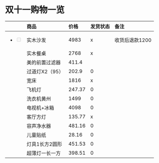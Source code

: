 # 双十一购物一览



<table>
  <thead>
    <tr>
      <th style="text-align:left"></th>
      <th style="text-align:left">&#x5546;&#x54C1;</th>
      <th style="text-align:left">&#x4EF7;&#x683C;</th>
      <th style="text-align:left">&#x53D1;&#x8D27;&#x72B6;&#x6001;</th>
      <th style="text-align:left">&#x5907;&#x6CE8;</th>
    </tr>
  </thead>
  <tbody>
    <tr>
      <td style="text-align:left">
        <p></p>
        <ul class="contains-task-list">
          <li class="task-list-item">
            <input type="checkbox" class="task-list-item-checkbox" disabled />
          </li>
        </ul>
      </td>
      <td style="text-align:left">&#x5B9E;&#x6728;&#x6C99;&#x53D1;</td>
      <td style="text-align:left">4983</td>
      <td style="text-align:left">x</td>
      <td style="text-align:left">&#x6536;&#x8D27;&#x540E;&#x9000;&#x6B3E;1200</td>
    </tr>
    <tr>
      <td style="text-align:left">
        <p></p>
        <p></p>
      </td>
      <td style="text-align:left">&#x5B9E;&#x6728;&#x9910;&#x684C;</td>
      <td style="text-align:left">2768</td>
      <td style="text-align:left">x</td>
      <td style="text-align:left"></td>
    </tr>
    <tr>
      <td style="text-align:left"></td>
      <td style="text-align:left">&#x7F8E;&#x7684;&#x524D;&#x7F6E;&#x8FC7;&#x6EE4;&#x5668;</td>
      <td style="text-align:left">411.4</td>
      <td style="text-align:left"></td>
      <td style="text-align:left"></td>
    </tr>
    <tr>
      <td style="text-align:left"></td>
      <td style="text-align:left">&#x8FC7;&#x9053;&#x706F;X2&#xFF08;95&#xFF09;</td>
      <td style="text-align:left">202.9</td>
      <td style="text-align:left">0</td>
      <td style="text-align:left"></td>
    </tr>
    <tr>
      <td style="text-align:left"></td>
      <td style="text-align:left">&#x5BBD;&#x5E8A;</td>
      <td style="text-align:left">1816</td>
      <td style="text-align:left">x</td>
      <td style="text-align:left"></td>
    </tr>
    <tr>
      <td style="text-align:left"></td>
      <td style="text-align:left">&#x98DE;&#x673A;&#x706F;</td>
      <td style="text-align:left">247.37</td>
      <td style="text-align:left">0</td>
      <td style="text-align:left"></td>
    </tr>
    <tr>
      <td style="text-align:left"></td>
      <td style="text-align:left">&#x6D17;&#x8863;&#x673A;&#x9EC4;&#x5DDE;</td>
      <td style="text-align:left">1499</td>
      <td style="text-align:left">0</td>
      <td style="text-align:left"></td>
    </tr>
    <tr>
      <td style="text-align:left"></td>
      <td style="text-align:left">&#x7535;&#x89C6;&#x673A;+&#x51B0;&#x7BB1;</td>
      <td style="text-align:left">4098</td>
      <td style="text-align:left">0</td>
      <td style="text-align:left"></td>
    </tr>
    <tr>
      <td style="text-align:left"></td>
      <td style="text-align:left">&#x5BA2;&#x5385;&#x65B9;&#x706F;</td>
      <td style="text-align:left">135.77</td>
      <td style="text-align:left">x</td>
      <td style="text-align:left"></td>
    </tr>
    <tr>
      <td style="text-align:left"></td>
      <td style="text-align:left">&#x5BB9;&#x58F0;&#x51C0;&#x6C34;&#x5668;</td>
      <td style="text-align:left">481.16</td>
      <td style="text-align:left">0</td>
      <td style="text-align:left"></td>
    </tr>
    <tr>
      <td style="text-align:left"></td>
      <td style="text-align:left">&#x513F;&#x7AE5;&#x8D34;&#x7EB8;</td>
      <td style="text-align:left">28.16</td>
      <td style="text-align:left">0</td>
      <td style="text-align:left"></td>
    </tr>
    <tr>
      <td style="text-align:left"></td>
      <td style="text-align:left">&#x706F;&#x5177;1&#x957F;&#x65B9;2&#x5706;&#x5F62;</td>
      <td style="text-align:left">451.53</td>
      <td style="text-align:left">0</td>
      <td style="text-align:left"></td>
    </tr>
    <tr>
      <td style="text-align:left"></td>
      <td style="text-align:left">&#x8D85;&#x8584;&#x706F;&#x4E00;&#x957F;&#x4E00;&#x65B9;</td>
      <td style="text-align:left">398.51</td>
      <td style="text-align:left">0</td>
      <td style="text-align:left"></td>
    </tr>
  </tbody>
</table>

### 



